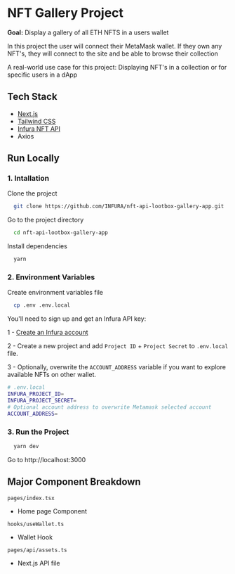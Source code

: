 
# NFT Gallery Project

__Goal:__ Display a gallery of all ETH NFTS in a users wallet

In this project the user will connect their MetaMask wallet. If they own any NFT's, they will connect to the site and be able to browse their collection

A real-world use case for this project: Displaying NFT's in a collection or for specific users in a dApp


## Tech Stack

- [Next.js](https://nextjs.org/docs)
- [Tailwind CSS](https://tailwindcss.com/)
- [Infura NFT API](https://docs.api.infura.io/nft/)
- Axios


## Run Locally

### 1. Intallation
Clone the project

```bash
  git clone https://github.com/INFURA/nft-api-lootbox-gallery-app.git
```

Go to the project directory

```bash
  cd nft-api-lootbox-gallery-app
```

Install dependencies

```bash
  yarn
```

### 2. Environment Variables
Create environment variables file
```bash
  cp .env .env.local
```

You'll need to sign up and get an Infura API key:

  1 - [Create an Infura account](https://infura.io/) 
  
  2 - Create a new project and add `Project ID` + `Project Secret` to `.env.local` file. 

  3 - Optionally, overwrite the `ACCOUNT_ADDRESS` variable if you want to explore available NFTs on other wallet.
  
```bash
# .env.local
INFURA_PROJECT_ID=
INFURA_PROJECT_SECRET=
# Optional account address to overwrite Metamask selected account
ACCOUNT_ADDRESS=
```

### 3. Run the Project

```bash
  yarn dev
```
Go to http://localhost:3000


## Major Component Breakdown

`pages/index.tsx`
  - Home page Component

`hooks/useWallet.ts`
  - Wallet Hook

`pages/api/assets.ts`
  - Next.js API file